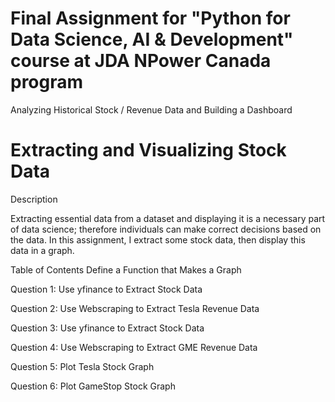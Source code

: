 # Final Assignment for "Python for Data Science, AI & Development" course at JDA NPower Canada program  
Analyzing Historical Stock / Revenue Data and Building a Dashboard

# Extracting and Visualizing Stock Data

Description

Extracting essential data from a dataset and displaying it is a necessary part of data science; therefore individuals can make correct decisions based on the data. In this assignment, I extract some stock data, then display this data in a graph.


Table of Contents
Define a Function that Makes a Graph

Question 1: Use yfinance to Extract Stock Data

Question 2: Use Webscraping to Extract Tesla Revenue Data

Question 3: Use yfinance to Extract Stock Data

Question 4: Use Webscraping to Extract GME Revenue Data

Question 5: Plot Tesla Stock Graph

Question 6: Plot GameStop Stock Graph

